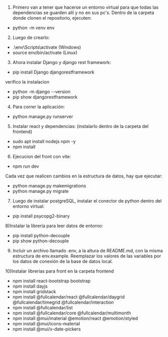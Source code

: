 1) Primero van a tener que hacerse un entorno virtual para que todas las dependencias se guarden allí y no en sus pc's.
Dentro de la carpeta donde clonen el repositorio, ejecuten:

- python -m venv env


2) Luego de crearlo:

- .\env\Scripts\activate (Windows)
- source env/bin/activate (Linux)


3) Ahora instalar Django y django rest framework:

- pip install Django djangorestframework

verifico la instalacion
- python -m django --version
- pip show djangorestframework

4) Para correr la aplicación:

- python manage.py runserver

5) Instalar react y dependencias: (instalarlo dentro de la carpeta del frontend)

- sudo apt install nodejs npm -y
- npm install 

6) Ejecucion del front con vite:

- npm run dev

Cada vez que realicen cambios en la estructura de datos, hay que ejecutar:

- python manage.py makemigrations
- python manage.py migrate

7) Luego de instalar postgreSQL, instalar el conector de python dentro del entorno virtual:

- pip install psycopg2-binary

8)Instalar la librería para leer datos de entorno:

- pip install python-decouple
- pip show python-decouple

9) Incluir un archivo llamado .env, a la altura de README.md, con la misma estructura de env.example. Reemplazar los valores de las variables por los datos de conexión de la base de datos local.

10)Instalar librerías para front en la carpeta frontend

- npm install react-bootstrap bootstrap
- npm install dayjs
- npm install gridstack
- npm install @fullcalendar/react @fullcalendar/daygrid @fullcalendar/timegrid @fullcalendar/interaction
- npm install @fullcalendar/list
- npm install @fullcalendar/core @fullcalendar/multimonth
- npm install @mui/material @emotion/react @emotion/styled
- npm install @mui/icons-material
- npm install @mui/x-date-pickers



